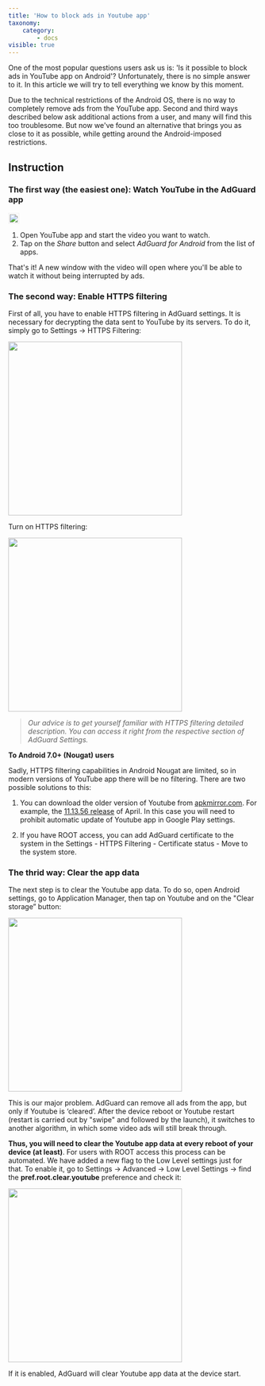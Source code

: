 ```yaml
---
title: 'How to block ads in Youtube app'
taxonomy:
    category:
        - docs
visible: true
---
```


One of the most popular questions users ask us is: 'Is it possible to block ads in YouTube app on Android'? Unfortunately, there is no simple answer to it. In this article we will try to tell everything we know by this moment.

Due to the technical restrictions of the Android OS, there is no way to completely remove ads from the YouTube app. Second and third ways described below ask additional actions from a user, and many will find this too troublesome. But now we've found an alternative that brings you as close to it as possible, while getting around the Android-imposed restrictions.

## Instruction

### The first way (the easiest one): Watch YouTube in the AdGuard app

<img src="https://cdn.adguard.com/public/Adguard/Blog/Android/3-6/share.gif" style="border: 1px solid #efefef; max-height: 700px; max-width: 350px; padding: 2px;">

1. Open YouTube app and start the video you want to watch.
2. Tap on the *Share* button and select *AdGuard for Android* from the list of apps.

That's it! A new window with the video will open where you'll be able to watch it without being interrupted by ads.

### The second way: Enable HTTPS filtering

First of all, you have to enable HTTPS filtering in AdGuard settings. It is necessary for decrypting the data sent to YouTube by its servers. To do it, simply go to Settings -> HTTPS Filtering:

 <img src="https://cdn.adguard.com/public/Adguard/kb/PicturesEN/settings.png" width="350" />
 
 Turn on HTTPS filtering: 
 
 <img src="https://cdn.adguard.com/public/Adguard/kb/PicturesEN/httpsfiltering.png" width="350" />

>_Our advice is to get yourself familiar with HTTPS filtering detailed description. You can access it right from the respective section of AdGuard Settings._

**To Android 7.0+ (Nougat) users**

Sadly, HTTPS filtering capabilities in Android Nougat are limited, so in modern versions of YouTube app there will be no filtering. There are two possible solutions to this:

1. You can download the older version of Youtube from [apkmirror.com](http://www.apkmirror.com/apk/google-inc/youtube/). For example, the [11.13.56 release](http://www.apkmirror.com/apk/google-inc/youtube/youtube-11-13-56-release/) of April. In this case you will need to prohibit automatic update of Youtube app in Google Play settings.

2. If you have ROOT access, you can add AdGuard certificate to the system in the Settings - HTTPS Filtering - Certificate status - Move to the system store.

### The thrid way: Clear the app data

The next step is to clear the Youtube app data. To do so, open Android settings, go to Application Manager, then tap on Youtube and on the "Clear storage” button:

 <img src="https://cdn.adguard.com/public/Adguard/kb/PicturesEN/youtubestorage.png" width="350" />

This is our major problem. AdGuard can remove all ads from the app, but only if Youtube is ‘cleared’. After the device reboot or Youtube restart (restart is carried out by "swipe" and followed by the launch), it switches to another algorithm, in which some video ads will still break through.

**Thus, you will need to clear the Youtube app data at every reboot of your device (at least)**. For users with ROOT access this process can be automated. We have added a new flag to the Low Level settings just for that. To enable it, go to Settings -> Advanced -> Low Level Settings -> find the **pref.root.clear.youtube** preference and check it:

 <img src="https://cdn.adguard.com/public/Adguard/kb/PicturesEN/lowclear.png" width="350" />

If it is enabled, AdGuard will clear Youtube app data at the device start.
